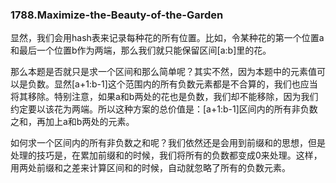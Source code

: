 ### 1788.Maximize-the-Beauty-of-the-Garden

显然，我们会用hash表来记录每种花的所有位置。比如，令某种花的第一个位置a和最后一个位置b作为两端，那么我们就只能保留区间[a:b]里的花。

那么本题是否就只是求一个区间和那么简单呢？其实不然，因为本题中的元素值可以是负数。显然[a+1:b-1]这个范围内的所有负数元素都是不合算的，我们也应当将其移除。特别注意，如果a和b两处的花也是负数，我们却不能移除，因为我们约定要以该花为两端。所以这种方案的总价值是：[a+1:b-1]区间内的所有非负数之和，再加上a和b两处的元素。

如何求一个区间内的所有非负数之和呢？我们依然还是会用到前缀和的思想，但是处理的技巧是，在累加前缀和的时候，我们将所有的负数都变成0来处理。这样，用两处前缀和之差来计算区间和的时候，自动就忽略了所有的负数元素。

